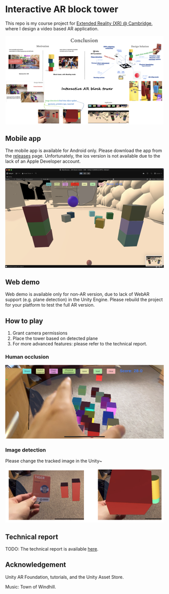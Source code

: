 # Interactive AR block tower

This repo is my course project for [Extended Reality (XR) @ Cambridge](https://www.cl.cam.ac.uk/teaching/2425/ER/), where I design a video based AR application.

![Conclusion](./docs/pics/conclusion.png)

## Mobile app

The mobile app is available for Android only. Please download the app from the [releases](https://github.com/PeterHUistyping/AR-block-tower/releases) page. Unfortunately, the ios version is not available due to the lack of an Apple Developer account.

![teaser](./docs/pics/teaser2.png)

## Web demo

Web demo is available only for non-AR version, due to lack of WebAR support (e.g. plane detection) in the Unity Engine. Please rebuild the project for your platform to test the full AR version.

## How to play

1. Grant camera permissions
2. Place the tower based on detected plane
3. For more advanced features: please refer to the technical report.

### Human occlusion

![wiHumanOcclusion](./docs/pics/wiHumanOcclusion.png)

### Image detection

Please change the tracked image in the Unity~

![image-detection](./docs/pics/image-detection.png)


## Technical report

TODO: The technical report is available [here](./docs/technical_report.pdf).




## Acknowledgement
Unity AR Foundation, tutorials, and the Unity Asset Store.

Music: Town of Windhill.
